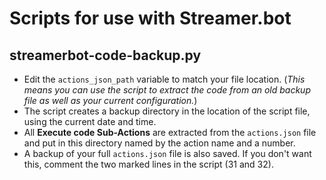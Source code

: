 # Scripts for use with Streamer.bot

## streamerbot-code-backup.py

- Edit the `actions_json_path` variable to match your file location. (_This means you can use the script to extract the code from an old backup file as well as your current configuration._)
- The script creates a backup directory in the location of the script file, using the current date and time.
- All **Execute code Sub-Actions** are extracted from the `actions.json` file and put in this directory named by the action name and a number.
- A backup of your full `actions.json` file is also saved. If you don't want this, comment the two marked lines in the script (31 and 32).

